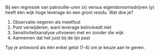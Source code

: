 Bij een regressie van patrouille-uren (x) versus eigendomsmisdrijven (y) heeft één wijk hoge leverage én een groot residu. Wat doe je?

1.	Observatie negeren als meetfout
2.	Punt verwijderen, want leverage beïnvloedt niet
3.	Sensitiviteitsanalyse uitvoeren met en zonder die wijk
4.	Aannemen dat het juist bij de lijn past

Typ je antwoord als één enkel getal (1-4) om je keuze aan te geven.

